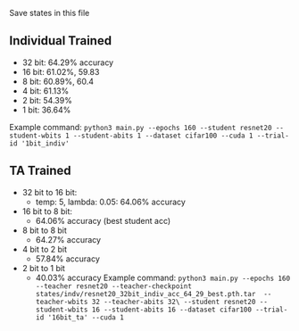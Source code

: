 Save states in this file

## Individual Trained
* 32 bit: 64.29% accuracy
* 16 bit: 61.02%, 59.83
* 8 bit: 60.89%, 60.4
* 4 bit: 61.13%
* 2 bit: 54.39%
* 1 bit: 36.64%

Example command:
`python3 main.py --epochs 160 --student resnet20 --student-wbits 1 --student-abits 1 --dataset cifar100 --cuda 1 --trial-id '1bit_indiv'`

## TA Trained
* 32 bit to 16 bit:
    * temp: 5, lambda: 0.05: 64.06% accuracy
* 16 bit to 8 bit:
    * 64.06% accuracy (best student acc)
* 8 bit to 8 bit
    * 64.27% accuracy
* 4 bit to 2 bit
    * 57.84% accuracy
* 2 bit to 1 bit
    * 40.03% accuracy
Example command:
`python3 main.py --epochs 160 --teacher resnet20 --teacher-checkpoint states/indv/resnet20_32bit_indiv_acc_64_29_best.pth.tar  --teacher-wbits 32 --teacher-abits 32\
  --student resnet20 --student-wbits 16 --student-abits 16 --dataset cifar100 --trial-id '16bit_ta' --cuda 1`
